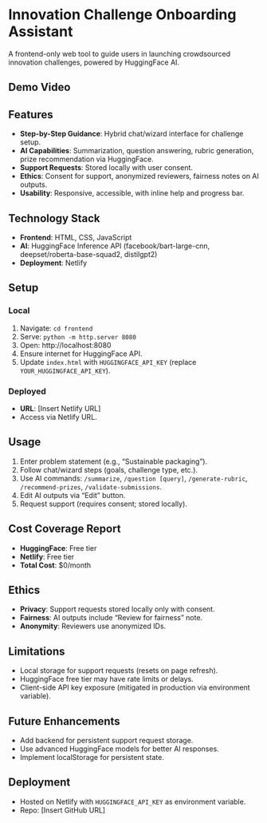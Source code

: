 # Innovation Challenge Onboarding Assistant

A frontend-only web tool to guide users in launching crowdsourced innovation challenges, powered by HuggingFace AI.

## Demo Video
<!-- Failed to upload "Innovation Challenge Onboarding Assistant - Personal - Microsoft​ Edge 2025-05-05 18-52-34.mp4" -->

## Features
- **Step-by-Step Guidance**: Hybrid chat/wizard interface for challenge setup.
- **AI Capabilities**: Summarization, question answering, rubric generation, prize recommendation via HuggingFace.
- **Support Requests**: Stored locally with user consent.
- **Ethics**: Consent for support, anonymized reviewers, fairness notes on AI outputs.
- **Usability**: Responsive, accessible, with inline help and progress bar.

## Technology Stack
- **Frontend**: HTML, CSS, JavaScript
- **AI**: HuggingFace Inference API (facebook/bart-large-cnn, deepset/roberta-base-squad2, distilgpt2)
- **Deployment**: Netlify

## Setup
### Local
1. Navigate: `cd frontend`
2. Serve: `python -m http.server 8080`
3. Open: http://localhost:8080
4. Ensure internet for HuggingFace API.
5. Update `index.html` with `HUGGINGFACE_API_KEY` (replace `YOUR_HUGGINGFACE_API_KEY`).

### Deployed
- **URL**: [Insert Netlify URL]
- Access via Netlify URL.

## Usage
1. Enter problem statement (e.g., “Sustainable packaging”).
2. Follow chat/wizard steps (goals, challenge type, etc.).
3. Use AI commands: `/summarize`, `/question [query]`, `/generate-rubric`, `/recommend-prizes`, `/validate-submissions`.
4. Edit AI outputs via “Edit” button.
5. Request support (requires consent; stored locally).

## Cost Coverage Report
- **HuggingFace**: Free tier
- **Netlify**: Free tier
- **Total Cost**: $0/month

## Ethics
- **Privacy**: Support requests stored locally only with consent.
- **Fairness**: AI outputs include “Review for fairness” note.
- **Anonymity**: Reviewers use anonymized IDs.

## Limitations
- Local storage for support requests (resets on page refresh).
- HuggingFace free tier may have rate limits or delays.
- Client-side API key exposure (mitigated in production via environment variable).

## Future Enhancements
- Add backend for persistent support request storage.
- Use advanced HuggingFace models for better AI responses.
- Implement localStorage for persistent state.

## Deployment
- Hosted on Netlify with `HUGGINGFACE_API_KEY` as environment variable.
- Repo: [Insert GitHub URL]
